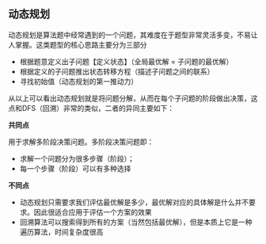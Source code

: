 ## 动态规划

动态规划是算法题中经常遇到的一个问题，其难度在于题型非常灵活多变，不易让人掌握。这类题型的核心思路主要分为三部分

- 根据题意定义出子问题【定义状态】（全局最优解 = 子问题的最优解）
- 根据定义的子问题推出状态转移方程（描述子问题之间的联系）
- 寻找初始值（动态规划的第一推动力）



从以上可以看出动态规划就是将问题分解，从而在每个子问题的阶段做出决策，这点和DFS（回溯）非常的类似，二者的异同主要如下：

**共同点**

用于求解多阶段决策问题。多阶段决策问题即：

- 求解一个问题分为很多步骤（阶段）；
- 每一个步骤（阶段）可以有多种选择

**不同点**

- 动态规划只需要求我们评估最优解是多少，最优解对应的具体解是什么并不要求。因此很适合应用于评估一个方案的效果
- 回溯算法可以搜索得到所有的方案（当然包括最优解），但是本质上它是一种遍历算法，时间复杂度很高